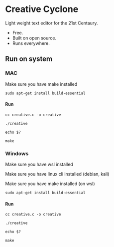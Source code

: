 # Creative Cyclone

Light weight text editor for the 21st Centaury.

- Free.
- Built on open source.
- Runs everywhere.

## Run on system

<LINUX>
    <h3>MAC</h3>
    <p>Make sure you have make installed </p>

    sudo apt-get install build-essential

<h4> Run</h4>

    cc creative.c -o creative

    ./creative

    echo $?

    make

</MAC>

<WINDOWS>
<MAC>
    <h3>Windows</h3>
    <p>Make sure you have wsl installed </p>
    <p>Make sure you have linux cli installed (debian, kali)</p>
    <p>Make sure you have make installed (on wsl)</p>

    sudo apt-get install build-essential

<h4> Run</h4>

    cc creative.c -o creative

    ./creative

    echo $?

    make

</WINDOWS>
